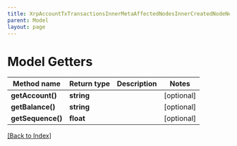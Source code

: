 ```yaml
---
title: XrpAccountTxTransactionsInnerMetaAffectedNodesInnerCreatedNodeNewFields
parent: Model
layout: page
---
```


# Model Getters

Method name | Return type | Description | Notes
------------ | ------------- | ------------- | -------------
**getAccount()** | **string** |  | [optional]
**getBalance()** | **string** |  | [optional]
**getSequence()** | **float** |  | [optional]

[[Back to Index]](../index.md)
